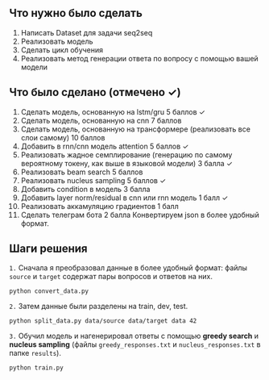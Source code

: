 ## Что нужно было сделать
1. Написать Dataset для задачи seq2seq
2. Реализовать модель
3. Сделать цикл обучения
4. Реализовать метод генерации ответа по вопросу с помощью вашей модели

## Что было сделано (отмечено ✓)

1. Сделать модель, основанную на lstm/gru 5 баллов ✓
2. Сделать модель, основанную на cnn 7 баллов
3. Сделать модель, основанную на трансформере (реализовать все слои самому) 10 баллов
4. Добавить в rnn/cnn модель attention 5 баллов ✓
5. Реализовать жадное семплирование (генерацию по самому вероятному токену, как выше в языковой модели) 3 балла ✓
6. Реализовать beam search 5 баллов
7. Реализовать nucleus sampling 5 баллов ✓
8. Добавить condition в модель 3 балла
9. Добавить layer norm/residual в cnn или rnn модель 1 балл ✓
10. Реализовать аккамуляцию градиентов 1 балл
11. Сделать телеграм бота 2 балла
Конвертируем json в более удобный формат.

## Шаги решения

`1.` Сначала я преобразовал данные в более удобный формат: файлы `source` и
`target` содержат пары вопросов и ответов на них.
```
python convert_data.py
```
`2.` Затем данные были разделены на train, dev, test.
```
python split_data.py data/source data/target data 42
```
`3.` Обучил модель и нагенерировал ответы с помощью **greedy search**
и **nucleus sampling** (файлы `greedy_responses.txt` и `nucleus_responses.txt` в
папке `results`).
```
python train.py
```
